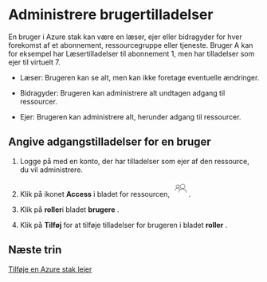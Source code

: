 <properties
    pageTitle="Administrere tilladelser til ressourcer per bruger Azure stablede (tjenesteadministratoren og lejer) | Microsoft Azure"
    description="Lær, hvordan du administrere tilladelser til ressourcer per bruger som en tjenesteadministratoren eller lejer."
    services="azure-stack"
    documentationCenter=""
    authors="ErikjeMS"
    manager="byronr"
    editor=""/>

<tags
    ms.service="azure-stack"
    ms.workload="na"
    ms.tgt_pltfrm="na"
    ms.devlang="na"
    ms.topic="article"
    ms.date="09/26/2016"
    ms.author="erikje"/>

# <a name="manage-user-permissions"></a>Administrere brugertilladelser

En bruger i Azure stak kan være en læser, ejer eller bidragyder for hver forekomst af et abonnement, ressourcegruppe eller tjeneste. Bruger A kan for eksempel har Læsertilladelser til abonnement 1, men har tilladelser som ejer til virtuelt 7.

-   Læser: Brugeren kan se alt, men kan ikke foretage eventuelle ændringer.

-   Bidragyder: Brugeren kan administrere alt undtagen adgang til ressourcer.

-   Ejer: Brugeren kan administrere alt, herunder adgang til ressourcer.


## <a name="set-access-permissions-for-a-user"></a>Angive adgangstilladelser for en bruger

1.  Logge på med en konto, der har tilladelser som ejer af den ressource, du vil administrere.

2.  Klik på ikonet **Access** i bladet for ressourcen, ![](media/azure-stack-manage-permissions/image1.png).

3.  Klik på **roller**i bladet **brugere** .

4.  Klik på **Tilføj** for at tilføje tilladelser for brugeren i bladet **roller** .

## <a name="next-steps"></a>Næste trin

[Tilføje en Azure stak lejer](azure-stack-add-new-user-aad.md)
